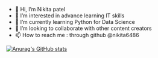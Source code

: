 - 👋 Hi, I’m Nikita patel 
- 👀 I’m interested in advance learning IT skills
- 🌱 I’m currently learning Python for Data Science
- 💞️ I’m looking to collaborate with other content creators
- 📫 How to reach me : through github @nikita6486

[![Anurag's GitHub stats](https://github-readme-stats.vercel.app/api?username=nikita6486)](https://github.com/anuraghazra/github-readme-stats)
